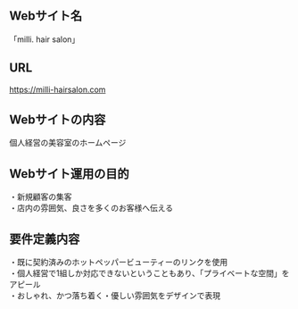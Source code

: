 ## Webサイト名
「milli. hair salon」

## URL
https://milli-hairsalon.com

## Webサイトの内容
個人経営の美容室のホームページ

## Webサイト運用の目的
・新規顧客の集客  
・店内の雰囲気、良さを多くのお客様へ伝える

## 要件定義内容
・既に契約済みのホットペッパービューティーのリンクを使用  
・個人経営で1組しか対応できないということもあり、「プライベートな空間」をアピール  
・おしゃれ、かつ落ち着く・優しい雰囲気をデザインで表現
